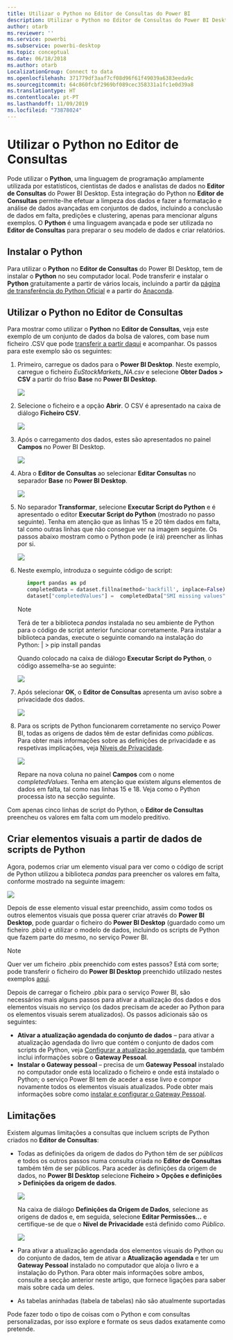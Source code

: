 ```yaml
---
title: Utilizar o Python no Editor de Consultas do Power BI
description: Utilizar o Python no Editor de Consultas do Power BI Desktop para análise avançada
author: otarb
ms.reviewer: ''
ms.service: powerbi
ms.subservice: powerbi-desktop
ms.topic: conceptual
ms.date: 06/18/2018
ms.author: otarb
LocalizationGroup: Connect to data
ms.openlocfilehash: 371779df3aaf7cf08d96f61f49039a6383eeda9c
ms.sourcegitcommit: 64c860fcbf2969bf089cec358331a1fc1e0d39a8
ms.translationtype: HT
ms.contentlocale: pt-PT
ms.lasthandoff: 11/09/2019
ms.locfileid: "73878024"
---
```

# <a name="using-python-in-query-editor"></a>Utilizar o Python no Editor de Consultas
Pode utilizar o **Python**, uma linguagem de programação amplamente utilizada por estatísticos, cientistas de dados e analistas de dados no **Editor de Consultas** do Power BI Desktop. Esta integração do Python no **Editor de Consultas** permite-lhe efetuar a limpeza dos dados e fazer a formatação e análise de dados avançadas em conjuntos de dados, incluindo a conclusão de dados em falta, predições e clustering, apenas para mencionar alguns exemplos. O **Python** é uma linguagem avançada e pode ser utilizada no **Editor de Consultas** para preparar o seu modelo de dados e criar relatórios.

## <a name="installing-python"></a>Instalar o Python
Para utilizar o **Python** no **Editor de Consultas** do Power BI Desktop, tem de instalar o **Python** no seu computador local. Pode transferir e instalar o **Python** gratuitamente a partir de vários locais, incluindo a partir da [página de transferência do Python Oficial](https://www.python.org/) e a partir do [Anaconda](https://anaconda.org/anaconda/python/).

## <a name="using-python-in-query-editor"></a>Utilizar o Python no Editor de Consultas
Para mostrar como utilizar o **Python** no **Editor de Consultas**, veja este exemplo de um conjunto de dados da bolsa de valores, com base num ficheiro .CSV que pode [transferir a partir daqui](https://download.microsoft.com/download/F/8/A/F8AA9DC9-8545-4AAE-9305-27AD1D01DC03/EuStockMarkets_NA.csv) e acompanhar. Os passos para este exemplo são os seguintes:

1. Primeiro, carregue os dados para o **Power BI Desktop**. Neste exemplo, carregue o ficheiro *EuStockMarkets_NA.csv* e selecione **Obter Dados > CSV** a partir do friso **Base** no **Power BI Desktop**.
   
   ![](media/desktop-python-in-query-editor/python-in-query-editor-1.png)
2. Selecione o ficheiro e a opção **Abrir**. O CSV é apresentado na caixa de diálogo **Ficheiro CSV**.
   
   ![](media/desktop-python-in-query-editor/python-in-query-editor-2.png)
3. Após o carregamento dos dados, estes são apresentados no painel **Campos** no Power BI Desktop.
   
   ![](media/desktop-python-in-query-editor/python-in-query-editor-3.png)
4. Abra o **Editor de Consultas** ao selecionar **Editar Consultas** no separador **Base** no **Power BI Desktop**.
   
   ![](media/desktop-python-in-query-editor/python-in-query-editor-4.png)
5. No separador **Transformar**, selecione **Executar Script do Python** e é apresentado o editor **Executar Script do Python** (mostrado no passo seguinte). Tenha em atenção que as linhas 15 e 20 têm dados em falta, tal como outras linhas que não consegue ver na imagem seguinte. Os passos abaixo mostram como o Python pode (e irá) preencher as linhas por si.
   
   ![](media/desktop-python-in-query-editor/python-in-query-editor-5.png)
6. Neste exemplo, introduza o seguinte código de script:
   
    ```python
       import pandas as pd
       completedData = dataset.fillna(method='backfill', inplace=False)
       dataset["completedValues"] =  completedData["SMI missing values"]
   ```

   > [!NOTE]
   > Terá de ter a biblioteca *pandas* instalada no seu ambiente de Python para o código de script anterior funcionar corretamente. Para instalar a biblioteca pandas, execute o seguinte comando na instalação do Python: |      > pip install pandas
   > 
   > 
   
   Quando colocado na caixa de diálogo **Executar Script do Python**, o código assemelha-se ao seguinte:
   
   ![](media/desktop-python-in-query-editor/python-in-query-editor-5b.png)
7. Após selecionar **OK**, o **Editor de Consultas** apresenta um aviso sobre a privacidade dos dados.
   
   ![](media/desktop-python-in-query-editor/python-in-query-editor-6.png)
8. Para os scripts de Python funcionarem corretamente no serviço Power BI, todas as origens de dados têm de estar definidas como *públicas*. Para obter mais informações sobre as definições de privacidade e as respetivas implicações, veja [Níveis de Privacidade](desktop-privacy-levels.md).
   
   ![](media/desktop-python-in-query-editor/python-in-query-editor-7.png)
   
   Repare na nova coluna no painel **Campos** com o nome *completedValues*. Tenha em atenção que existem alguns elementos de dados em falta, tal como nas linhas 15 e 18. Veja como o Python processa isto na secção seguinte.
   

Com apenas cinco linhas de script do Python, o **Editor de Consultas** preencheu os valores em falta com um modelo preditivo.

## <a name="creating-visuals-from-python-script-data"></a>Criar elementos visuais a partir de dados de scripts de Python
Agora, podemos criar um elemento visual para ver como o código de script de Python utilizou a biblioteca *pandas* para preencher os valores em falta, conforme mostrado na seguinte imagem:

![](media/desktop-python-in-query-editor/python-in-query-editor-8.png)

Depois de esse elemento visual estar preenchido, assim como todos os outros elementos visuais que possa querer criar através do **Power BI Desktop**, pode guardar o ficheiro do **Power BI Desktop** (guardado como um ficheiro .pbix) e utilizar o modelo de dados, incluindo os scripts de Python que fazem parte do mesmo, no serviço Power BI.

> [!NOTE]
> Quer ver um ficheiro .pbix preenchido com estes passos? Está com sorte; pode transferir o ficheiro do **Power BI Desktop** preenchido utilizado nestes exemplos [aqui](https://download.microsoft.com/download/A/B/C/ABCF5589-B88F-49D4-ADEB-4A623589FC09/Complete%20Values%20with%20Python%20in%20PQ.pbix).

Depois de carregar o ficheiro .pbix para o serviço Power BI, são necessários mais alguns passos para ativar a atualização dos dados e dos elementos visuais no serviço (os dados precisam de aceder ao Python para os elementos visuais serem atualizados). Os passos adicionais são os seguintes:

* **Ativar a atualização agendada do conjunto de dados** – para ativar a atualização agendada do livro que contém o conjunto de dados com scripts de Python, veja [Configurar a atualização agendada](refresh-scheduled-refresh.md), que também inclui informações sobre o **Gateway Pessoal**.
* **Instalar o Gateway pessoal** – precisa de um **Gateway Pessoal** instalado no computador onde está localizado o ficheiro e onde está instalado o Python; o serviço Power BI tem de aceder a esse livro e compor novamente todos os elementos visuais atualizados. Pode obter mais informações sobre como [instalar e configurar o Gateway Pessoal](personal-gateway.md).

## <a name="limitations"></a>Limitações
Existem algumas limitações a consultas que incluem scripts de Python criados no **Editor de Consultas**:

* Todas as definições da origem de dados do Python têm de ser *públicas* e todos os outros passos numa consulta criada no **Editor de Consultas** também têm de ser públicos. Para aceder às definições da origem de dados, no **Power BI Desktop** selecione **Ficheiro > Opções e definições > Definições da origem de dados**.
  
  ![](media/desktop-python-in-query-editor/python-in-query-editor-9.png)
  
  Na caixa de diálogo **Definições da Origem de Dados**, selecione as origens de dados e, em seguida, selecione **Editar Permissões...** e certifique-se de que o **Nível de Privacidade** está definido como *Público*.
  
  ![](media/desktop-python-in-query-editor/python-in-query-editor-10.png)    
* Para ativar a atualização agendada dos elementos visuais do Python ou do conjunto de dados, tem de ativar a **Atualização agendada** e ter um **Gateway Pessoal** instalado no computador que aloja o livro e a instalação do Python. Para obter mais informações sobre ambos, consulte a secção anterior neste artigo, que fornece ligações para saber mais sobre cada um deles.
* As tabelas aninhadas (tabela de tabelas) não são atualmente suportadas 

Pode fazer todo o tipo de coisas com o Python e com consultas personalizadas, por isso explore e formate os seus dados exatamente como pretende.


